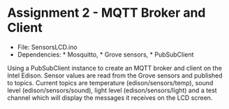 # Assignment 2 - MQTT Broker and Client

* File: 				SensorsLCD.ino
* Dependencies:		* Mosquitto, * Grove sensors, * PubSubClient

Using a PubSubClient instance to create an MQTT broker and client on the Intel Edison. 
Sensor values are read from the Grove sensors and published to topics.
Current topics are temperature (edison/sensors/temp), sound level (edison/sensors/sound),
light level (edison/sensors/light) and a test channel which will display the messages 
it receives on the LCD screen.
